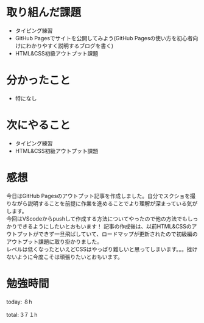 #  取り組んだ課題
- タイピング練習
- GitHub Pagesでサイトを公開してみよう(GitHub Pagesの使い方を初心者向けにわかりやすく説明するブログを書く)
- HTML&CSS初級アウトプット課題


# 分かったこと
- 特になし
  

# 次にやること
- タイピング練習
- HTML&CSS初級アウトプット課題

# 感想
今日はGitHub Pagesのアウトプット記事を作成しました。自分でスクショを撮りながら説明することを前提に作業を進めることでより理解が深まっている気がします。  
今回はVScodeからpushして作成する方法についてやったので他の方法でもしっかりできるようにしたいとおもいます！
記事の作成後は、以前HTML&CSSのアウトプットができず一旦飛ばしていて、ロードマップが更新されたので初級編のアウトプット課題に取り掛かりました。  
レベルは低くなったといえどCSSはやっぱり難しいと思ってしまいます。。。挫けないように今度こそは頑張りたいとおもいます。

# 勉強時間
today: ８h

total: 3７１h
